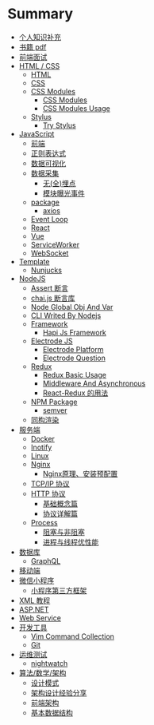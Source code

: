# Summary

* [ 个人知识补充 ](README.md)
* [ 书籍 pdf](docs/book-pdf.md)
* [ 前端面试 ](docs/interview.md)
* [ HTML / CSS ](docs/html-css.md)
    * [ HTML ](docs/html.md)
    * [ CSS ](docs/css.md)
    * [ CSS Modules ](docs/css-modules.md)
        * [ CSS Modules ](docs/css-modules-readme.md)
        * [ CSS Modules Usage ](docs/css-modules-usage.md)
    * [ Stylus ](docs/css-stylus.md)
        * [ Try Stylus ](docs/css-stylus-try.md)
* [ JavaScript ](docs/js.md)
    * [ 前端 ](docs/js-frontend.md)
    * [ 正则表达式](docs/js-regular.md)
    * [ 数据可视化 ](docs/js-data-view.md)
    * [ 数据采集 ](docs/js-track.md)
        * [ 无(全)埋点 ](docs/js-track-codeless.md)
        * [ 模块曝光事件 ](docs/js-track-expose.md)
    * [ package ](docs/js-package.md)
        * [ axios ](docs/js-package-axios.md)
    * [ Event Loop ](docs/js-event-loop.md)
    * [ React ](docs/js-react.md)
    * [ Vue ](docs/js-vue.md)
    * [ ServiceWorker ](docs/js-sw-start.md)
    * [ WebSocket ](docs/js-ws.md)
* [ Template ](docs/template.md)
    * [ Nunjucks ](docs/template-nunjucks.md)
* [ NodeJS ](docs/node.md)
    * [ Assert 断言 ](docs/node-assert.md)
    * [ chai.js 断言库 ](docs/node-chai.md)
    * [ Node Global Obj And Var ](docs/node-global.md)
    * [ CLI Writed By Nodejs ](docs/node-CLI.md)
    * [ Framework ](docs/node-framework.md)
        * [ Hapi Js Framework ](docs/node-framework-hapi.md)
    * [ Electrode JS ](docs/node-electrode.md)
        * [ Electrode Platform ](docs/node-electrode-platform.md)
        * [ Electrode Question ](docs/node-electrode-question.md)
    * [ Redux ](docs/node-redux.md)
        * [ Redux Basic Usage ](docs/node-redux-basic.md)
        * [ Middleware And Asynchronous ](docs/node-redux-middleware.md)
        * [ React-Redux 的用法 ](docs/node-react-redux.md)
    * [ NPM Package ](docs/node-npm.md)
        * [ semver ](docs/node-npm-semver.md)
    * [ 同构渲染 ](docs/node-同构渲染.md)
* [ 服务端 ](docs/服务端.md)
    * [ Docker ](docs/docker.md)
    * [ Inotify ](docs/inotify.md)
    * [ Linux ](docs/linux.md)
    * [ Nginx ](docs/nginx.md)
        * [ Nginx原理、安装预配置 ](docs/nginx-install.md)
    * [ TCP/IP 协议 ](docs/TCP&IP.md)
    * [ HTTP 协议 ](docs/http.md)
        * [ 基础概念篇 ](docs/http-base.md)
        * [ 协议详解篇 ](docs/http-detail.md)
    * [ Process ](docs/process.md)
        * [ 阻塞与非阻塞 ](docs/process-node-sync.md)
        * [ 进程与线程优性能 ](docs/process-node-process.md)
* [ 数据库 ](docs/数据库.md)
    * [ GraphQL ](docs/graphql.md)
* [ 移动端 ](docs/mobile-移动端.md)
* [ 微信小程序 ](docs/mini-program.md)
    * [ 小程序第三方框架 ](docs/mini-program-thirdparty.md)
* [ XML 教程 ](docs/XML-教程.md)
* [ ASP.NET ](docs/ASP.NET.md)
* [ Web Service ](docs/Web-Service.md)
* [ 开发工具 ](docs/tool-开发工具.md)
    * [ Vim Command Collection ](docs/tool-vim.md)
    * [ Git ](docs/tool-git.md)
* [ 运维测试 ](docs/ops-运维测试.md)
    * [ nightwatch ](docs/ops-nightwatch.md)
* [ 算法/数学/架构 ](docs/idea-算法与数学.md)
    * [ 设计模式 ](docs/idea-design-mode.md)
    * [ 架构设计经验分享 ](docs/idea-architectural.md)
    * [ 前端架构 ](docs/idea-front-end-archi.md)
    * [ 基本数据结构 ](docs/idea-基本数据结构.md)


<!-- GrowingIO Analytics code version 2.1 -->
<!-- Copyright 2015-2018 GrowingIO, Inc. More info available at http://www.growingio.com -->

<script type='text/javascript'>
!function(e,t,n,g,i){e[i]=e[i]||function(){(e[i].q=e[i].q||[]).push(arguments)},n=t.createElement("script"),tag=t.getElementsByTagName("script")[0],n.async=1,n.src=('https:'==document.location.protocol?'https://':'http://')+g,tag.parentNode.insertBefore(n,tag)}(window,document,"script","assets.growingio.com/2.1/gio.js","gio");
  gio('init','896b6d5c00eb59ba', {});

//custom page code begin here

//custom page code end here

gio('send');

</script>

<!-- End GrowingIO Analytics code version: 2.1 -->
